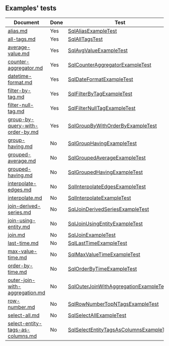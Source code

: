 ## Examples' tests

| Document | Done |  Test | Passed |
| --- | --- | --- | --- |
| [alias.md](https://github.com/axibase/atsd-docs/blob/master/api/sql/examples/alias.md "alias.md") | Yes | [SqlAliasExampleTest](SqlAliasExampleTest.java) | Yes |
| [all-tags.md](https://github.com/axibase/atsd-docs/blob/master/api/sql/examples/all-tags.md "all-tags.md") | Yes | [SqlAllTagsTest](SqlAllTagsExampleTest.java) | No |
| [average-value.md](https://github.com/axibase/atsd-docs/blob/master/api/sql/examples/average-value.md "average-value.md") | Yes | [SqlAvgValueExampleTest](SqlAvgValueExampleTest.java)| Yes |
| [counter-aggregator.md](https://github.com/axibase/atsd-docs/blob/master/api/sql/examples/counter-aggregator.md "counter-aggregator.md")  | Yes | [SqlCounterAggregatorExampleTest](SqlCounterAggregatorExampleTest.java) | Yes |
| [datetime-format.md](https://github.com/axibase/atsd-docs/blob/master/api/sql/examples/datetime-format.md "datetime-format.md") | Yes | [SqlDateFormatExampleTest](SqlDateFormatExampleTest.java) | No |
| [filter-by-tag.md](https://github.com/axibase/atsd-docs/blob/master/api/sql/examples/filter-by-tag.md "filter-by-tag.md") | Yes | [SqlFilterByTagExampleTest](SqlFilterByTagExampleTest.java) | No |
| [filter-null-tag.md](https://github.com/axibase/atsd-docs/blob/master/api/sql/examples/filter-null-tag.md "filter-null-tag.md") | Yes | [SqlFilterNullTagExampleTest](SqlFilterNullTagExampleTest.java) | Yes |
| [group-by-query-with-order-by.md](https://github.com/axibase/atsd-docs/blob/master/api/sql/examples/group-by-query-with-order-by.md "group-by-query-with-order-by.md") | Yes | [SqlGroupByWithOrderByExampleTest](SqlGroupByWithOrderByExampleTest.java) | Yes |
| [group-having.md](https://github.com/axibase/atsd-docs/blob/master/api/sql/examples/group-having.md "group-having.md") | No | [SqlGroupHavingExampleTest](SqlGroupHavingExampleTest.java) | No |
| [grouped-average.md](https://github.com/axibase/atsd-docs/blob/master/api/sql/examples/grouped-average.md "grouped-average.md") | No | [SqlGroupedAverageExampleTest](SqlGroupedAverageExampleTest.java) | No |
| [grouped-having.md](https://github.com/axibase/atsd-docs/blob/master/api/sql/examples/grouped-having.md "grouped-having.md") | No | [SqlGroupedHavingExampleTest](SqlGroupedHavingExampleTest.java) | No |
| [interpolate-edges.md](https://github.com/axibase/atsd-docs/blob/master/api/sql/examples/interpolate-edges.md "interpolate-edges.md") | No | [SqlInterpolateEdgesExampleTest](SqlInterpolateEdgesExampleTest.java) | No |
| [interpolate.md](https://github.com/axibase/atsd-docs/blob/master/api/sql/examples/interpolate.md "interpolate.md") | No | [SqlInterpolateExampleTest](SqlInterpolateExampleTest.java) | No |
| [join-derived-series.md](https://github.com/axibase/atsd-docs/blob/master/api/sql/examples/join-derived-series.md "join-derived-series.md") | No | [SqlJoinDerivedSeriesExampleTest](SqlJoinDerivedSeriesExampleTest.java) | No |
| [join-using-entity.md](https://github.com/axibase/atsd-docs/blob/master/api/sql/examples/join-using-entity.md "join-using-entity.md") | No | [SqlJoinUsingEntityExampleTest](SqlJoinUsingEntityExampleTest.java) | No |
| [join.md](https://github.com/axibase/atsd-docs/blob/master/api/sql/examples/join.md "join.md") | No | [SqlJoinExampleTest](SqlJoinExampleTest.java) | No |
| [last-time.md](https://github.com/axibase/atsd-docs/blob/master/api/sql/examples/last-time.md "last-time.md") | No | [SqlLastTimeExampleTest](SqlLastTimeExampleTest.java) | No |
| [max-value-time.md](https://github.com/axibase/atsd-docs/blob/master/api/sql/examples/max-value-time.md "max-value-time.md") | No | [SqlMaxValueTimeExampleTest](SqlMaxValueTimeExampleTest.java) | No |
| [order-by-time.md](https://github.com/axibase/atsd-docs/blob/master/api/sql/examples/order-by-time.md "order-by-time.md") | No | [SqlOrderByTimeExampleTest](SqlOrderByTimeExampleTest.java) | No |
| [outer-join-with-aggregation.md](https://github.com/axibase/atsd-docs/blob/master/api/sql/examples/outer-join-with-aggregation.md "outer-join-with-aggregation.md") | No | [SqlOuterJoinWithAggregationExampleTest](SqlOuterJoinWithAggregationExampleTest.java) | No |
| [row-number.md](https://github.com/axibase/atsd-docs/blob/master/api/sql/examples/row-number.md "row-number.md") | No | [SqlRowNumberTopNTagsExampleTest](SqlRowNumberTopNTagsExampleTest.java) | No |
| [select-all.md](https://github.com/axibase/atsd-docs/blob/master/api/sql/examples/select-all.md "select-all.md") | No | [SqlSelectAllExampleTest](SqlSelectAllExampleTest.java) | No |
| [select-entity-tags-as-columns.md](https://github.com/axibase/atsd-docs/blob/master/api/sql/examples/select-entity-tags-as-columns.md "select-entity-tags-as-columns.md") | No | [SqlSelectEntityTagsAsColumnsExampleTest](SqlSelectEntityTagsAsColumnsExampleTest.java) | No |

